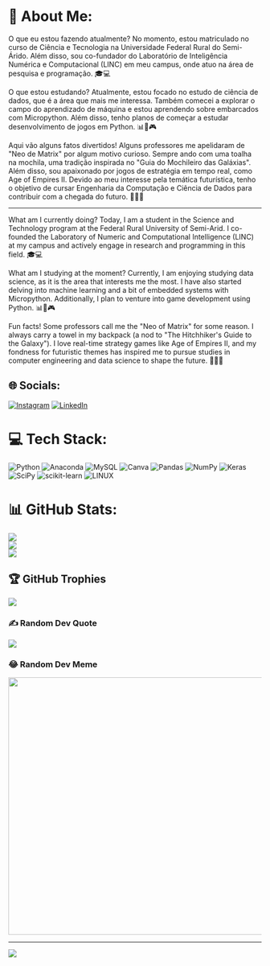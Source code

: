 # 💫 About Me:
O que eu estou fazendo atualmente? No momento, estou matriculado no curso de Ciência e Tecnologia na Universidade Federal Rural do Semi-Árido. Além disso, sou co-fundador do Laboratório de Inteligência Numérica e Computacional (LINC) em meu campus, onde atuo na área de pesquisa e programação. 🎓💻

O que estou estudando? Atualmente, estou focado no estudo de ciência de dados, que é a área que mais me interessa. Também comecei a explorar o campo do aprendizado de máquina e estou aprendendo sobre embarcados com Micropython. Além disso, tenho planos de começar a estudar desenvolvimento de jogos em Python. 📊🤖🎮

Aqui vão alguns fatos divertidos! Alguns professores me apelidaram de "Neo de Matrix" por algum motivo curioso. Sempre ando com uma toalha na mochila, uma tradição inspirada no "Guia do Mochileiro das Galáxias". Além disso, sou apaixonado por jogos de estratégia em tempo real, como Age of Empires II. Devido ao meu interesse pela temática futurística, tenho o objetivo de cursar Engenharia da Computação e Ciência de Dados para contribuir com a chegada do futuro. 🌌🚀😄

<hr/>

What am I currently doing? Today, I am a student in the Science and Technology program at the Federal Rural University of Semi-Arid. I co-founded the Laboratory of Numeric and Computational Intelligence (LINC) at my campus and actively engage in research and programming in this field. 🎓💻

What am I studying at the moment? Currently, I am enjoying studying data science, as it is the area that interests me the most. I have also started delving into machine learning and a bit of embedded systems with Micropython. Additionally, I plan to venture into game development using Python. 📊🤖🎮

Fun facts! Some professors call me the "Neo of Matrix" for some reason. I always carry a towel in my backpack (a nod to "The Hitchhiker's Guide to the Galaxy"). I love real-time strategy games like Age of Empires II, and my fondness for futuristic themes has inspired me to pursue studies in computer engineering and data science to shape the future. 🌌🚀😄

## 🌐 Socials:
[![Instagram](https://img.shields.io/badge/Instagram-%23E4405F.svg?logo=Instagram&logoColor=white)](https://instagram.com/andersoncarlos___) [![LinkedIn](https://img.shields.io/badge/LinkedIn-%230077B5.svg?logo=linkedin&logoColor=white)](https://linkedin.com/in/andersoncarlos-) 

# 💻 Tech Stack:
![Python](https://img.shields.io/badge/python-3670A0?style=for-the-badge&logo=python&logoColor=ffdd54) ![Anaconda](https://img.shields.io/badge/Anaconda-%2344A833.svg?style=for-the-badge&logo=anaconda&logoColor=white) ![MySQL](https://img.shields.io/badge/mysql-%2300f.svg?style=for-the-badge&logo=mysql&logoColor=white) ![Canva](https://img.shields.io/badge/Canva-%2300C4CC.svg?style=for-the-badge&logo=Canva&logoColor=white) ![Pandas](https://img.shields.io/badge/pandas-%23150458.svg?style=for-the-badge&logo=pandas&logoColor=white) ![NumPy](https://img.shields.io/badge/numpy-%23013243.svg?style=for-the-badge&logo=numpy&logoColor=white) ![Keras](https://img.shields.io/badge/Keras-%23D00000.svg?style=for-the-badge&logo=Keras&logoColor=white) ![SciPy](https://img.shields.io/badge/SciPy-%230C55A5.svg?style=for-the-badge&logo=scipy&logoColor=%white) ![scikit-learn](https://img.shields.io/badge/scikit--learn-%23F7931E.svg?style=for-the-badge&logo=scikit-learn&logoColor=white) ![LINUX](https://img.shields.io/badge/Linux-FCC624?style=for-the-badge&logo=linux&logoColor=black)
# 📊 GitHub Stats:
![](https://github-readme-stats.vercel.app/api?username=AndersonCSM&theme=dark&hide_border=false&include_all_commits=true&count_private=true)<br/>
![](https://github-readme-streak-stats.herokuapp.com/?user=AndersonCSM&theme=dark&hide_border=false)<br/>
![](https://github-readme-stats.vercel.app/api/top-langs/?username=AndersonCSM&theme=dark&hide_border=false&include_all_commits=true&count_private=true&layout=compact)

## 🏆 GitHub Trophies
![](https://github-profile-trophy.vercel.app/?username=AndersonCSM&theme=radical&no-frame=false&no-bg=true&margin-w=4)

### ✍️ Random Dev Quote
![](https://quotes-github-readme.vercel.app/api?type=horizontal&theme=radical)

### 😂 Random Dev Meme
<img src="https://rm.up.railway.app/" width="512px"/>

---
[![](https://visitcount.itsvg.in/api?id=AndersonCSM&icon=0&color=0)](https://visitcount.itsvg.in)

<!-- Proudly created with GPRM ( https://gprm.itsvg.in ) -->
